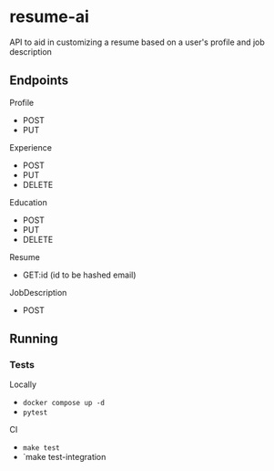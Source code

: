 # resume-ai
API to aid in customizing a resume based on a user's profile and job description

## Endpoints
Profile
  * POST
  * PUT

Experience
  * POST
  * PUT
  * DELETE

Education
  * POST
  * PUT
  * DELETE

Resume
  * GET:id (id to be hashed email)

JobDescription
  * POST

## Running
### Tests
Locally
  * `docker compose up -d`
  * `pytest`

CI
  * `make test`
  * `make test-integration

